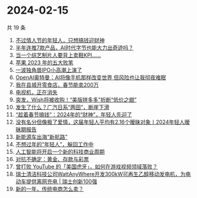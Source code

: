 # 2024-02-15

共 19 条

<!-- BEGIN 36KR -->
<!-- 最后更新时间 2024-02-15 02:07:35 +0800 -->
1. [不过情人节的年轻人，只想搞钱迎财神](https://36kr.com/p/2647634792464644)
1. [半年连推7款产品，AI时代字节也能大力出奇迹吗？](https://36kr.com/p/2647038842519810)
1. [当一个综艺制片人要背上卖鞋KPI……](https://36kr.com/p/2638218419403909)
1. [苹果 2023 年的五大败笔](https://36kr.com/p/2578387281962371)
1. [一波独角兽IPO小高潮上演了](https://36kr.com/p/2646662433242240)
1. [OpenAI奥特曼：AI将像手机那样改变世界 但风险也让我彻夜难眠](https://36kr.com/p/2647768734252168)
1. [我在县城开零食店，春节能卖200万](https://36kr.com/p/2647671193091201)
1. [电视机，正在消失](https://36kr.com/p/2646772258275591)
1. [突发，Wish将被收购！“美版拼多多”折断“低价之翅”](https://36kr.com/p/2646550368928004)
1. [发生了什么？广汽日系“两田”，断崖下滑](https://36kr.com/p/2646692460445960)
1. [“趁着春节搞钱”：2024年的“财神”，年轻人先迎了](https://36kr.com/p/2647621354736900)
1. [没有名分但像极了爱情，这届年轻人平均有2.16个暧昧对象丨2024年轻人暧昧期报告](https://36kr.com/p/2647785458220165)
1. [新能源车出海“新航路”](https://36kr.com/p/2646685431759113)
1. [不想过年的“年轻人”，躲回工作中](https://36kr.com/p/2646332413116673)
1. [人工智能将开启一个新的科技商业周期](https://36kr.com/p/2646431732662536)
1. [对抗不确定：黄金、存款与彩票](https://36kr.com/p/2646546987286788)
1. [曾打败 YouTube 的「美国虎牙」，如何在游戏视频领域落败？](https://36kr.com/p/2646428924771458)
1. [瑞士清洁科技公司WattAnyWhere开发300kW可再生乙醇移动发电机，为电动车提供离网充电 | 瑞士创新100强](https://36kr.com/p/2647676472364551)
1. [新的一年，传统电商怎么卖？](https://36kr.com/p/2646948552981632)
<!-- END 36KR -->